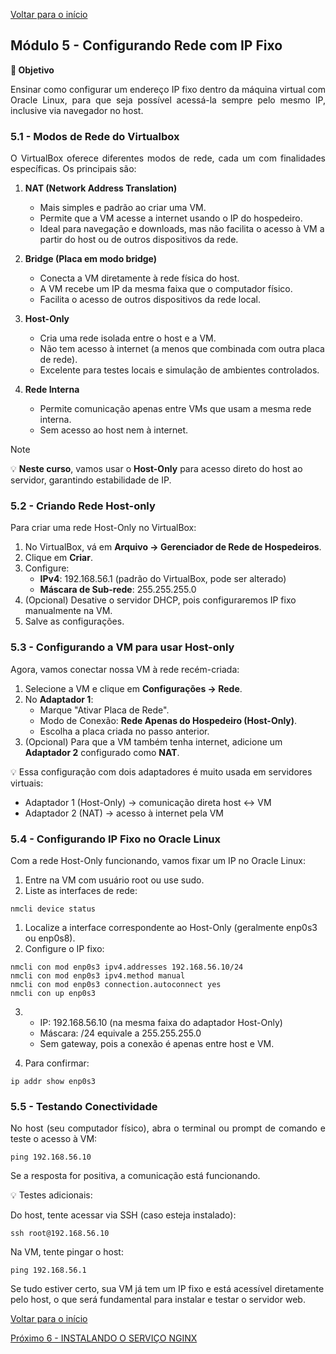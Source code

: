 [Voltar para o início](./README.md)

## Módulo 5 - Configurando Rede com IP Fixo

**🎯 Objetivo**

<p align="justify">Ensinar como configurar um endereço IP fixo dentro da máquina virtual com Oracle Linux, para que seja possível acessá-la sempre pelo mesmo IP, inclusive via navegador no host.</p>

### 5.1 - Modos de Rede do Virtualbox

<p align="justify">O VirtualBox oferece diferentes modos de rede, cada um com finalidades específicas. Os principais são:</p>

1.  **NAT (Network Address Translation)**
    -   Mais simples e padrão ao criar uma VM.
    -   Permite que a VM acesse a internet usando o IP do hospedeiro.
    -   Ideal para navegação e downloads, mas não facilita o acesso à VM a partir do host ou de outros dispositivos da rede.

2.  **Bridge (Placa em modo bridge)**
    -   Conecta a VM diretamente à rede física do host.
    -   A VM recebe um IP da mesma faixa que o computador físico.
    -   Facilita o acesso de outros dispositivos da rede local.

3.  **Host-Only**
    -   Cria uma rede isolada entre o host e a VM.
    -   Não tem acesso à internet (a menos que combinada com outra placa de rede).
    -   Excelente para testes locais e simulação de ambientes controlados.

4.  **Rede Interna**
    -   Permite comunicação apenas entre VMs que usam a mesma rede interna.
    -   Sem acesso ao host nem à internet.

> [!NOTE]
> 💡 **Neste curso**, vamos usar o **Host-Only** para acesso direto do host ao servidor, garantindo estabilidade de IP.

### 5.2 - Criando Rede Host-only

<p align="justify">Para criar uma rede Host-Only no VirtualBox:</p>

1.  No VirtualBox, vá em **Arquivo → Gerenciador de Rede de Hospedeiros**.
2.  Clique em **Criar**.
3.  Configure:
    -   **IPv4**: 192.168.56.1 (padrão do VirtualBox, pode ser alterado)
    -   **Máscara de Sub-rede**: 255.255.255.0
4.  (Opcional) Desative o servidor DHCP, pois configuraremos IP fixo manualmente na VM.
5.  Salve as configurações.

### 5.3 - Configurando a VM para usar Host-only

<p align="justify">Agora, vamos conectar nossa VM à rede recém-criada:</p>

1.  Selecione a VM e clique em **Configurações → Rede**.
2.  No **Adaptador 1**:
    -   Marque "Ativar Placa de Rede".
    -   Modo de Conexão: **Rede Apenas do Hospedeiro (Host-Only)**.
    -   Escolha a placa criada no passo anterior.
3.  (Opcional) Para que a VM também tenha internet, adicione um **Adaptador 2** configurado como **NAT**.

💡 Essa configuração com dois adaptadores é muito usada em servidores virtuais:

-   Adaptador 1 (Host-Only) → comunicação direta host ↔ VM
-   Adaptador 2 (NAT) → acesso à internet pela VM

### 5.4 - Configurando IP Fixo no Oracle Linux

<p align="justify">Com a rede Host-Only funcionando, vamos fixar um IP no Oracle Linux:</p>

1.  Entre na VM com usuário root ou use sudo.
2.  Liste as interfaces de rede:

```
nmcli device status
```

1.  Localize a interface correspondente ao Host-Only (geralmente enp0s3 ou enp0s8).
2.  Configure o IP fixo:

```
nmcli con mod enp0s3 ipv4.addresses 192.168.56.10/24
nmcli con mod enp0s3 ipv4.method manual
nmcli con mod enp0s3 connection.autoconnect yes
nmcli con up enp0s3
```

3.  -   IP: 192.168.56.10 (na mesma faixa do adaptador Host-Only)
    -   Máscara: /24 equivale a 255.255.255.0
    -   Sem gateway, pois a conexão é apenas entre host e VM.

4.  Para confirmar:

```
ip addr show enp0s3
```

### 5.5 - Testando Conectividade

<p align="justify">No host (seu computador físico), abra o terminal ou prompt de comando e teste o acesso à VM:</p>

```
ping 192.168.56.10
```

Se a resposta for positiva, a comunicação está funcionando.

💡 Testes adicionais:

Do host, tente acessar via SSH (caso esteja instalado):

```
ssh root@192.168.56.10
```

Na VM, tente pingar o host:

```
ping 192.168.56.1
```

Se tudo estiver certo, sua VM já tem um IP fixo e está acessível diretamente pelo host, o que será fundamental para instalar e testar o servidor web.

[Voltar para o início](./README.md)

[Próximo 6 - INSTALANDO O SERVIÇO NGINX](./modulo_6.md)
